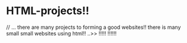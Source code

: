 # HTML-projects!!
//
...
there are many projects to forming a good websites!!
there is many small small websites using html!!
..>>
!!!!!
!!!!!!
